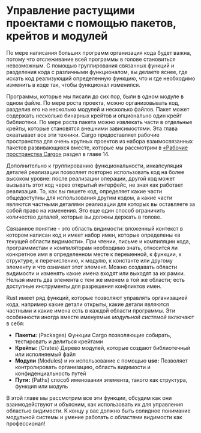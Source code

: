 # Управление растущими проектами с помощью пакетов, крейтов и модулей

По мере написания больших программ организация кода будет важна, потому что отслеживание всей программы в голове становиться невозможным. С помощью группирования связанных функций и разделения кода с различными функционалом, вы делаете яснее, где искать код реализующий определенную функцию, что и где необходимо изменить в коде так, чтобы функционал изменился.

Программы, которые мы писали до сих пор, были в одном модуле в одном файле. По мере роста проекта, можно организовывать код, разделив его на несколько модулей и несколько файлов. Пакет может содержать несколько бинарных крейтов и опционально один крейт библиотеки. По мере роста пакета можно извлекать части в отдельные крейты, которые становятся внешними зависимостями. Эта глава охватывает все эти техники. Cargo предоставляет рабочие пространства для очень крупных проектов из набора взаимосвязанных пакетов развивающихся вместе, которые мы рассмотрим в [«Рабочие пространства Cargo»](ch14-03-cargo-workspaces.html)<comment> раздел в главе 14.</comment>

Дополнительно к группированию функциональности, инкапсуляция деталей реализации позволяет повторно использовать код на более высоком уровне: после реализации операции, другой код может вызывать этот код через открытый интерфейс, не зная как работает реализация. То, как вы пишете код, определяет какие части
общедоступны для использования другим кодом, а какие части  являются частными деталями реализации для которых вы оставляете за собой право на изменения. Это еще один способ ограничить количество деталей, которые вы должны держать в голове.

Связанное понятие - это область видимости: вложенный контекст в котором написан код и имеет набор имен, которые определены «в текущей области видимости». При чтении, письме и компиляции кода, программистам и компиляторам необходимо знать, относится ли конкретное имя в определенном месте к переменной, к функции, к структуре, к перечислению, к модулю, к константе или другому элементу и что означает этот элемент. Можно создавать области видимости и изменять какие имена входят или выходят за их рамки. Нельзя иметь два элемента с тем же именем в той же области; есть доступные инструменты для разрешения конфликтов имен.

Rust имеет ряд функций, которые позволяют управлять организацией кода, например какие детали открыты, какие детали являются частными и какие имена есть в каждой области программы. Эти особенности иногда вместе именуемые *модульной системой* включают в себя:

- **Пакеты:** (Packages) Функции Cargo позволяющие собирать, тестировать и делиться крейтами
- **Крейты:** (Crates) Дерево модулей, которые создают библиотечный или исполняемый файл
- **Модули** (Modules) и их использование с помощью **use:** Позволяет контролировать организацию, область видимости и конфиденциальность путей
- **Пути:** (Paths) способ именования элемента, такого как структура, функция или модуль

В этой главе мы рассмотрим все эти функции, обсудим как они взаимодействуют и объясним, как использовать их для управления областью видимости. К концу у вас должно быть солидное понимание модульной системы и умение работать с областями видимости как профессионал!
